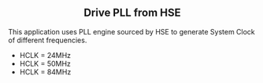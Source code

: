 <h2 align="center">Drive PLL from HSE</h2>

This application uses PLL engine sourced by HSE to generate System Clock of different frequencies.

* HCLK = 24MHz
* HCLK = 50MHz
* HCLK = 84MHz
